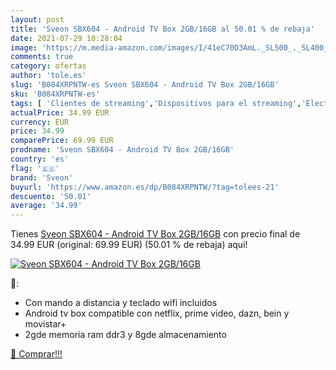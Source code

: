 ```yaml
---
layout: post
title: 'Sveon SBX604 - Android TV Box 2GB/16GB al 50.01 % de rebaja'
date: 2021-07-29 10:28:04
image: 'https://m.media-amazon.com/images/I/41eC70D3AmL._SL500_._SL400_.jpg'
comments: true
category: ofertas
author: 'tole.es'
slug: 'B084XRPNTW-es Sveon SBX604 - Android TV Box 2GB/16GB'
sku: 'B084XRPNTW-es'
tags: [ 'Clientes de streaming','Dispositivos para el streaming','Electrónica','Equipos de audio y Hi-Fi','android','sveon', ]
actualPrice: 34.99 EUR
currency: EUR
price: 34.99
comparePrice: 69.99 EUR
prodname: 'Sveon SBX604 - Android TV Box 2GB/16GB'
country: 'es'
flag: '🇪🇸'
brand: 'Sveon'
buyurl: 'https://www.amazon.es/dp/B084XRPNTW/?tag=tolees-21'
descuento: '50.01'
average: '34.99'
---
```


Tienes [Sveon SBX604 - Android TV Box 2GB/16GB](https://www.amazon.es/dp/B084XRPNTW/?tag=tolees-21) con precio final de  34.99 EUR (original: 69.99 EUR) (50.01 %  de rebaja) aqui!

[![Sveon SBX604 - Android TV Box 2GB/16GB](https://m.media-amazon.com/images/I/41eC70D3AmL._SL500_._SL400_.jpg)](https://www.amazon.es/dp/B084XRPNTW/?tag=tolees-21)

🔎:

- Con mando a distancia y teclado wifi incluidos
- Android tv box compatible con netflix, prime video, dazn, bein y movistar+
- 2gde memoria ram ddr3 y 8gde almacenamiento

[🛒 Comprar!!!](https://www.amazon.es/dp/B084XRPNTW/?tag=tolees-21)
